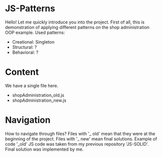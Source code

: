 # JS-Patterns
Hello! Let me quickly introduce you into the project. First of all, this is demonstration of applying different patterns on the shop administration OOP example.
Used patterns:
- Creational: Singleton
- Structural: ?
- Behavioral: ?

# Content
We have a single file here.
- shopAdministration_old.js
- shopAdministration_new.js

# Navigation
How to navigate through files?
Files with '_ old' mean that they were at the beginning of the project.
Files with '_ new' mean final solutions.
Example of code '_old' JS code was taken from my previous repository 'JS-SOLID'.
Final solution was implemented by me.
